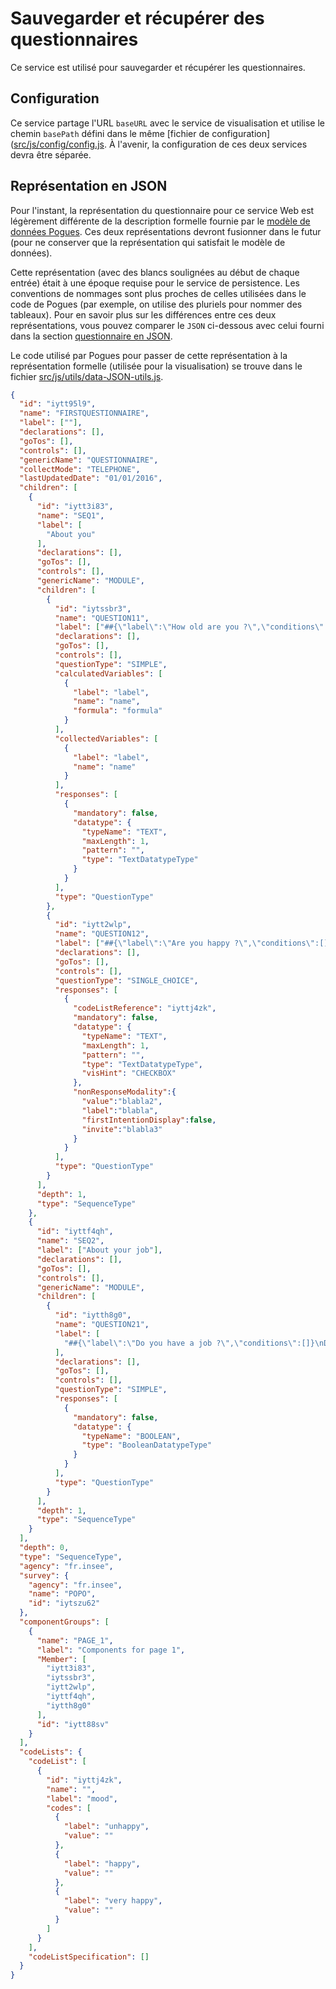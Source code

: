 # Sauvegarder et récupérer des questionnaires

Ce service est utilisé pour sauvegarder et récupérer les questionnaires.

## Configuration

Ce service partage l'URL `baseURL` avec le service de visualisation et utilise le chemin `basePath` défini dans le même [fichier de configuration]([src/js/config/config.js](https://github.com/InseeFr/Pogues/blob/master/src/js/config/config.js). À l'avenir, la configuration de ces deux services devra être séparée.

## Représentation en JSON

Pour l'instant, la représentation du questionnaire pour ce service Web est légèrement différente de la description formelle fournie par le [modèle de données Pogues](./schema.md). Ces deux représentations devront fusionner dans le futur (pour ne conserver que la représentation qui satisfait le modèle de données).

Cette représentation (avec des blancs soulignées au début de chaque entrée) était à une époque requise pour le service de persistence. Les conventions de nommages sont plus proches de celles utilisées dans le code de Pogues (par exemple, on utilise des pluriels pour nommer des tableaux). Pour en savoir plus sur les différences entre ces deux représentations, vous pouvez comparer le `JSON` ci-dessous avec celui fourni dans la section [questionnaire en JSON](/remote-apis/questionnaire-json.md).

Le code utilisé par Pogues pour passer de cette représentation à la représentation formelle (utilisée pour la visualisation) se trouve dans le fichier  [src/js/utils/data-JSON-utils.js](https://github.com/InseeFr/Pogues/blob/master/src/js/utils/data-JSON-utils.js).


```json
{
  "id": "iytt95l9",
  "name": "FIRSTQUESTIONNAIRE",
  "label": [""],
  "declarations": [],
  "goTos": [],
  "controls": [],
  "genericName": "QUESTIONNAIRE",
  "collectMode": "TELEPHONE",
  "lastUpdatedDate": "01/01/2016",
  "children": [
    {
      "id": "iytt3i83",
      "name": "SEQ1",
      "label": [
        "About you"
      ],
      "declarations": [],
      "goTos": [],
      "controls": [],
      "genericName": "MODULE",
      "children": [
        {
          "id": "iytssbr3",
          "name": "QUESTION11",
          "label": ["##{\"label\":\"How old are you ?\",\"conditions\":[]}\nHow old are you ?"],
          "declarations": [],
          "goTos": [],
          "controls": [],
          "questionType": "SIMPLE",
          "calculatedVariables": [
            {
              "label": "label",
              "name": "name",
              "formula": "formula"
            }
          ],
          "collectedVariables": [
            {
              "label": "label",
              "name": "name"
            }
          ],
          "responses": [
            {
              "mandatory": false,
              "datatype": {
                "typeName": "TEXT",
                "maxLength": 1,
                "pattern": "",
                "type": "TextDatatypeType"
              }
            }
          ],
          "type": "QuestionType"
        },
        {
          "id": "iytt2wlp",
          "name": "QUESTION12",
          "label": ["##{\"label\":\"Are you happy ?\",\"conditions\":[]}\nAre you happy ?"],
          "declarations": [],
          "goTos": [],
          "controls": [],
          "questionType": "SINGLE_CHOICE",
          "responses": [
            {
              "codeListReference": "iyttj4zk",
              "mandatory": false,
              "datatype": {
                "typeName": "TEXT",
                "maxLength": 1,
                "pattern": "",
                "type": "TextDatatypeType",
                "visHint": "CHECKBOX"
              },
              "nonResponseModality":{
                "value":"blabla2",
                "label":"blabla",
                "firstIntentionDisplay":false,
                "invite":"blabla3"
              }
            }
          ],
          "type": "QuestionType"
        }
      ],
      "depth": 1,
      "type": "SequenceType"
    },
    {
      "id": "iyttf4qh",
      "name": "SEQ2",
      "label": ["About your job"],
      "declarations": [],
      "goTos": [],
      "controls": [],
      "genericName": "MODULE",
      "children": [
        {
          "id": "iytth8g0",
          "name": "QUESTION21",
          "label": [
            "##{\"label\":\"Do you have a job ?\",\"conditions\":[]}\nDo you have a job ?"
          ],
          "declarations": [],
          "goTos": [],
          "controls": [],
          "questionType": "SIMPLE",
          "responses": [
            {
              "mandatory": false,
              "datatype": {
                "typeName": "BOOLEAN",
                "type": "BooleanDatatypeType"
              }
            }
          ],
          "type": "QuestionType"
        }
      ],
      "depth": 1,
      "type": "SequenceType"
    }
  ],
  "depth": 0,
  "type": "SequenceType",
  "agency": "fr.insee",
  "survey": {
    "agency": "fr.insee",
    "name": "POPO",
    "id": "iytszu62"
  },
  "componentGroups": [
    {
      "name": "PAGE_1",
      "label": "Components for page 1",
      "Member": [
        "iytt3i83",
        "iytssbr3",
        "iytt2wlp",
        "iyttf4qh",
        "iytth8g0"
      ],
      "id": "iytt88sv"
    }
  ],
  "codeLists": {
    "codeList": [
      {
        "id": "iyttj4zk",
        "name": "",
        "label": "mood",
        "codes": [
          {
            "label": "unhappy",
            "value": ""
          },
          {
            "label": "happy",
            "value": ""
          },
          {
            "label": "very happy",
            "value": ""
          }
        ]
      }
    ],
    "codeListSpecification": []
  }
}
```